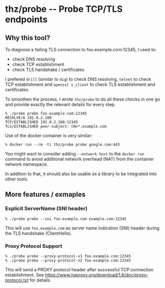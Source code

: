 # thz/probe -- Probe TCP/TLS endpoints

## Why this tool?

To diagnose a failing TLS connection to foo.example.com:12345, I used to:

 - check DNS resolving
 - check TCP establishment
 - check TLS handshake / certificates

I prefered `drill` (similar to `dig`) to check DNS resolving, `telnet` to check TCP establishment and `openssl s_client` to check TLS establishment and certificates.

To smoothen the process, I wrote `thz/probe` to do all these checks in one go and provide exactly the relevant details for every step.

```
% ./probe probe foo.example.com:12345
RESOLVE/A 192.0.2.100
TCP/ESTABLISHED 192.0.2.100:12345
TLS/ESTABLISHED peer-subject: CN=*.example.com
```

Use of the docker container is very similar:
```
% docker run --rm -ti thz/probe probe google.com:443
```

You might want to consider adding `--network host` to the `docker run` command to avoid additional network overhead (NAT) from the container network namespace.

In addition to that, it should also be usable as a library to be integrated into other tools.

## More features / exmaples

### Explicit ServerName (SNI header)

```
% ./probe probe --sni foo.example.com example.com:12345
```

This will use `foo.example.com` as server name indication (SNI) header during the TLS handshake (ClientHello).

### Proxy Protocol Support

```
% ./probe probe --proxy-protocol-v1 foo.example.com:12345
% ./probe probe --proxy-protocol-v2 foo.example.com:12345
```

This will send a PROXY protocol header after successful TCP connection establishment. See https://www.haproxy.org/download/1.8/doc/proxy-protocol.txt for details.

